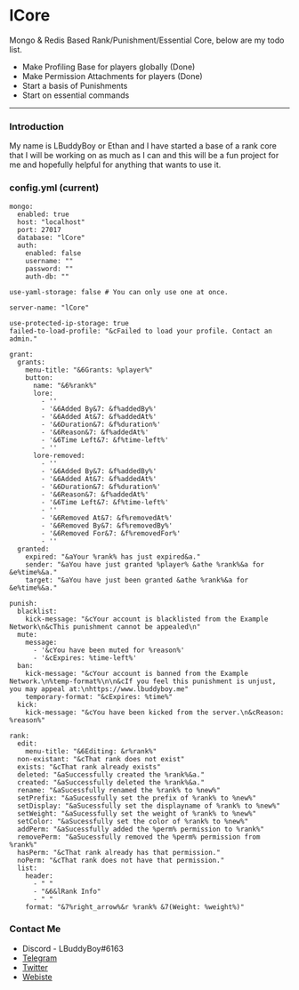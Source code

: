 # lCore
Mongo & Redis Based Rank/Punishment/Essential Core, below are my todo list.

- Make Profiling Base for players globally (Done)
- Make Permission Attachments for players (Done)
- Start a basis of Punishments
- Start on essential commands

***

### Introduction

My name is LBuddyBoy or Ethan and I have started a base of a rank core that I will be working on as much as I can and this will be a fun project for me and hopefully helpful for anything that wants to use it.

### config.yml (current)

```
mongo:
  enabled: true
  host: "localhost"
  port: 27017
  database: "lCore"
  auth:
    enabled: false
    username: ""
    password: ""
    auth-db: ""

use-yaml-storage: false # You can only use one at once.

server-name: "lCore"

use-protected-ip-storage: true
failed-to-load-profile: "&cFailed to load your profile. Contact an admin."

grant:
  grants:
    menu-title: "&6Grants: %player%"
    button:
      name: "&6%rank%"
      lore:
        - ''
        - '&6Added By&7: &f%addedBy%'
        - '&6Added At&7: &f%addedAt%'
        - '&6Duration&7: &f%duration%'
        - '&6Reason&7: &f%addedAt%'
        - '&6Time Left&7: &f%time-left%'
        - ''
      lore-removed:
        - ''
        - '&6Added By&7: &f%addedBy%'
        - '&6Added At&7: &f%addedAt%'
        - '&6Duration&7: &f%duration%'
        - '&6Reason&7: &f%addedAt%'
        - '&6Time Left&7: &f%time-left%'
        - ''
        - '&6Removed At&7: &f%removedAt%'
        - '&6Removed By&7: &f%removedBy%'
        - '&6Removed For&7: &f%removedFor%'
        - ''
  granted:
    expired: "&aYour %rank% has just expired&a."
    sender: "&aYou have just granted %player% &athe %rank%&a for &e%time%&a."
    target: "&aYou have just been granted &athe %rank%&a for &e%time%&a."

punish:
  blacklist:
    kick-message: "&cYour account is blacklisted from the Example Network\n&cThis punishment cannot be appealed\n"
  mute:
    message:
      - '&cYou have been muted for %reason%'
      - '&cExpires: %time-left%'
  ban:
    kick-message: "&cYour account is banned from the Example Network.\n%temp-format%\n\n&cIf you feel this punishment is unjust, you may appeal at:\nhttps://www.lbuddyboy.me"
    temporary-format: "&cExpires: %time%"
  kick:
    kick-message: "&cYou have been kicked from the server.\n&cReason: %reason%"

rank:
  edit:
    menu-title: "&6Editing: &r%rank%"
  non-existant: "&cThat rank does not exist"
  exists: "&cThat rank already exists"
  deleted: "&aSuccessfully created the %rank%&a."
  created: "&aSuccessfully deleted the %rank%&a."
  rename: "&aSucessfully renamed the %rank% to %new%"
  setPrefix: "&aSucessfully set the prefix of %rank% to %new%"
  setDisplay: "&aSucessfully set the displayname of %rank% to %new%"
  setWeight: "&aSucessfully set the weight of %rank% to %new%"
  setColor: "&aSucessfully set the color of %rank% to %new%"
  addPerm: "&aSucessfully added the %perm% permission to %rank%"
  removePerm: "&aSucessfully removed the %perm% permission from %rank%"
  hasPerm: "&cThat rank already has that permission."
  noPerm: "&cThat rank does not have that permission."
  list:
    header:
      - " "
      - "&6&lRank Info"
      - " "
    format: "&7%right_arrow%&r %rank% &7(Weight: %weight%)"
```

### Contact Me

- Discord - LBuddyBoy#6163
- [Telegram](https://t.me/LBuddyBoy)
- [Twitter](https://twitter.com/LBuddyBoy)
- [Webiste](https://lbuddyboy.me)
